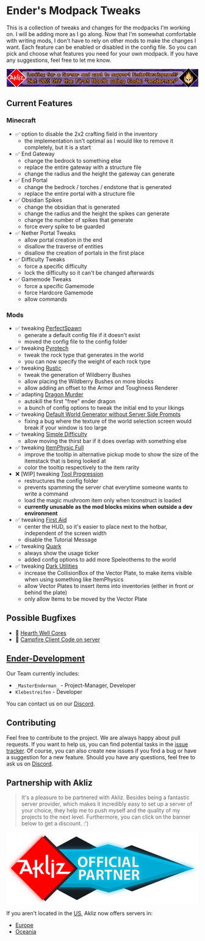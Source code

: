 # Ender's Modpack Tweaks

This is a collection of tweaks and changes for the modpacks I'm working on. I will be adding more as I go along. Now that I'm somewhat comfortable with writing mods, I don't have to rely on other mods to make the changes I want. Each feature can be enabled or disabled in the config file. So you can pick and choose what features you need for your own modpack.
If you have any suggestions, feel free to let me know.

<a href="https://www.akliz.net/enderman"><img src="https://github.com/Ender-Development/PatchouliBooks/raw/master/banner.png" align="center"/></a>

## Current Features
### Minecraft
- ✅ option to disable the 2x2 crafting field in the inventory
  - the implementation isn't optimal as I would like to remove it completely, but it is a start
- ✅ End Gateway
  - change the bedrock to something else
  - replace the entire gateway with a structure file
  - change the radius and the height the gateway can generate
- ✅ End Portal
  - change the bedrock / torches / endstone that is generated
  - replace the entire portal with a structure file
- ✅ Obsidian Spikes
  - change the obsidian that is generated
  - change the radius and the height the spikes can generate
  - change the number of spikes that generate
  - force every spike to be guarded
- ✅ Nether Portal Tweaks
  - allow portal creation in the end
  - disallow the traverse of entities
  - disallow the creation of portals in the first place
- ✅ Difficulty Tweaks
  - force a specific difficulty
  - lock the difficulty so it can't be changed afterwards
- ✅ Gamemode Tweaks
  - force a specific Gamemode
  - force Hardcore Gamemode
  - allow commands

### Mods
- ✅ tweaking [PerfectSpawn](https://github.com/lumien231/Perfect-Spawn)
  - generate a default config file if it doesn't exist
  - moved the config file to the config folder
- ✅ tweaking [Pyrotech](https://github.com/codetaylor/pyrotech-1.12)
  - tweak the rock type that generates in the world
  - you can now specify the weight of each rock type
- ✅ tweaking [Rustic](https://www.curseforge.com/minecraft/mc-mods/rustic)
  - tweak the generation of Wildberry Bushes
  - allow placing the Wildberry Bushes on more blocks
  - allow adding an offset to the Armor and Toughness Renderer
- ✅ adapting [Dragon Murder](https://www.curseforge.com/minecraft/mc-mods/dragon-murder)
  - autokill the first "free" ender dragon
  - a bunch of config options to tweak the initial end to your likings 
- ✅ tweaking [Default World Generator without Server Side Prompts](https://www.curseforge.com/minecraft/mc-mods/default-world-generator-ssp)
  - fixing a bug where the texture of the world selection screen would break if your window is too large
- ✅ tweaking [Simple Difficulty](https://www.curseforge.com/minecraft/mc-mods/simpledifficulty)
  - allow moving the thirst bar if it does overlap with something else
- ✅ tweaking [ItemPhysic Full](https://www.curseforge.com/minecraft/mc-mods/itemphysic)
  - improve the tooltip in alternative pickup mode to show the size of the itemstack that is being looked at
  - color the tooltip respectively to the item rarity
- ❌ [WIP] tweaking [Tool Progression](https://www.curseforge.com/minecraft/mc-mods/tool-progression)
  - restructures the config folder
  - prevents spamming the server chat everytime someone wants to write a command
  - load the magic mushroom item only when tconstruct is loaded
  - **currently unusable as the mod blocks mixins when outside a dev environment**
- ✅ tweaking [First Aid](https://www.curseforge.com/minecraft/mc-mods/first-aid)
  - center the HUD, so it's easier to place next to the hotbar, independent of the screen width
  - disable the Tutorial Message
- ✅ tweaking [Quark](https://www.curseforge.com/minecraft/mc-mods/quark)
  - always show the usage ticker
  - added config options to add more Speleothems to the world
- ✅ tweaking [Dark Utilities](https://www.curseforge.com/minecraft/mc-mods/dark-utilities)
  - increase the CollisionBox of the Vector Plate, to make items visible when using something like ItemPhysics
  - allow Vector Plates to insert items into inventories (either in front or behind the plate)
  - only allow Items to be moved by the Vector Plate


## Possible Bugfixes

- 🔳 [Hearth Well Cores](https://github.com/wolforcept/hearthwell/issues/60)
- 🔳 [Campfire Client Code on server](https://github.com/jbredwards/Campfire-Mod/issues/9)

## [Ender-Development](https://github.com/Ender-Development)

Our Team currently includes:
- `_MasterEnderman_` - Project-Manager, Developer
- `Klebestreifen` - Developer

You can contact us on our [Discord](https://discord.gg/JF7x2vG).

## Contributing
Feel free to contribute to the project. We are always happy about pull requests.
If you want to help us, you can find potential tasks in the [issue tracker](https://github.com/Ender-Development/EnderModpackTweaks/issues).
Of course, you can also create new issues if you find a bug or have a suggestion for a new feature.
Should you have any questions, feel free to ask us on [Discord](https://discord.gg/JF7x2vG).

## Partnership with Akliz

> It's a pleasure to be partnered with Akliz. Besides being a fantastic server provider, which makes it incredibly easy to set up a server of your choice, they help me to push myself and the quality of my projects to the next level. Furthermore, you can click on the banner below to get a discount. :')

<a href="https://www.akliz.net/enderman"><img src="https://github.com/MasterEnderman/Zerblands-Remastered/raw/master/Akliz_Partner.png" align="center"/></a>

If you aren't located in the [US](https://www.akliz.net/enderman), Akliz now offers servers in:

- [Europe](https://www.akliz.net/enderman-eu)
- [Oceania](https://www.akliz.net/enderman-oce)